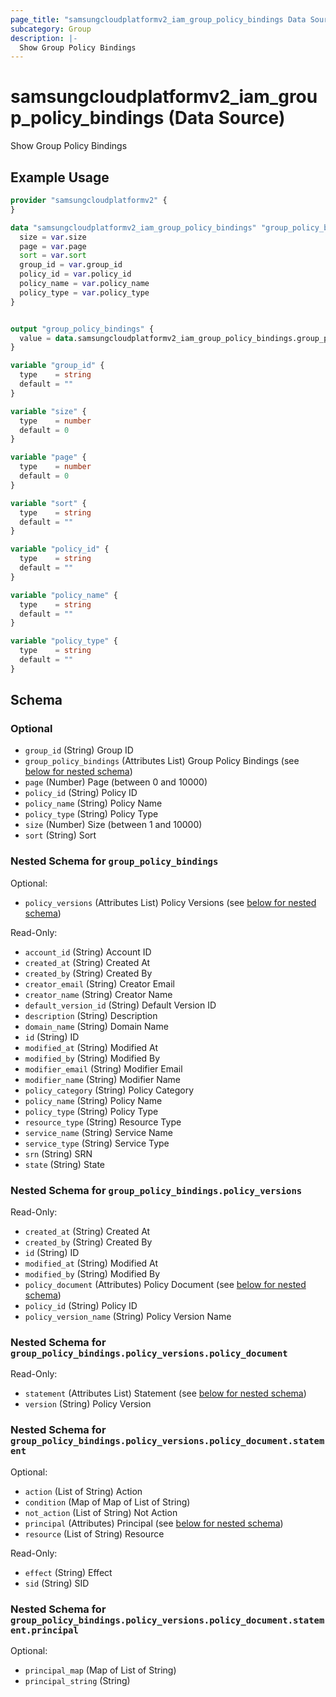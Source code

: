 ```yaml
---
page_title: "samsungcloudplatformv2_iam_group_policy_bindings Data Source - samsungcloudplatformv2"
subcategory: Group
description: |-
  Show Group Policy Bindings
---
```


# samsungcloudplatformv2_iam_group_policy_bindings (Data Source)

Show Group Policy Bindings

## Example Usage

```terraform
provider "samsungcloudplatformv2" {
}

data "samsungcloudplatformv2_iam_group_policy_bindings" "group_policy_bindings" {
  size = var.size
  page = var.page
  sort = var.sort
  group_id = var.group_id
  policy_id = var.policy_id
  policy_name = var.policy_name
  policy_type = var.policy_type
}


output "group_policy_bindings" {
  value = data.samsungcloudplatformv2_iam_group_policy_bindings.group_policy_bindings
}

variable "group_id" {
  type    = string
  default = ""
}

variable "size" {
  type    = number
  default = 0
}

variable "page" {
  type    = number
  default = 0
}

variable "sort" {
  type    = string
  default = ""
}

variable "policy_id" {
  type    = string
  default = ""
}

variable "policy_name" {
  type    = string
  default = ""
}

variable "policy_type" {
  type    = string
  default = ""
}
```

<!-- schema generated by tfplugindocs -->
## Schema

### Optional

- `group_id` (String) Group ID
- `group_policy_bindings` (Attributes List) Group Policy Bindings (see [below for nested schema](#nestedatt--group_policy_bindings))
- `page` (Number) Page (between 0 and 10000)
- `policy_id` (String) Policy ID
- `policy_name` (String) Policy Name
- `policy_type` (String) Policy Type
- `size` (Number) Size (between 1 and 10000)
- `sort` (String) Sort

<a id="nestedatt--group_policy_bindings"></a>
### Nested Schema for `group_policy_bindings`

Optional:

- `policy_versions` (Attributes List) Policy Versions (see [below for nested schema](#nestedatt--group_policy_bindings--policy_versions))

Read-Only:

- `account_id` (String) Account ID
- `created_at` (String) Created At
- `created_by` (String) Created By
- `creator_email` (String) Creator Email
- `creator_name` (String) Creator Name
- `default_version_id` (String) Default Version ID
- `description` (String) Description
- `domain_name` (String) Domain Name
- `id` (String) ID
- `modified_at` (String) Modified At
- `modified_by` (String) Modified By
- `modifier_email` (String) Modifier Email
- `modifier_name` (String) Modifier Name
- `policy_category` (String) Policy Category
- `policy_name` (String) Policy Name
- `policy_type` (String) Policy Type
- `resource_type` (String) Resource Type
- `service_name` (String) Service Name
- `service_type` (String) Service Type
- `srn` (String) SRN
- `state` (String) State

<a id="nestedatt--group_policy_bindings--policy_versions"></a>
### Nested Schema for `group_policy_bindings.policy_versions`

Read-Only:

- `created_at` (String) Created At
- `created_by` (String) Created By
- `id` (String) ID
- `modified_at` (String) Modified At
- `modified_by` (String) Modified By
- `policy_document` (Attributes) Policy Document (see [below for nested schema](#nestedatt--group_policy_bindings--policy_versions--policy_document))
- `policy_id` (String) Policy ID
- `policy_version_name` (String) Policy Version Name

<a id="nestedatt--group_policy_bindings--policy_versions--policy_document"></a>
### Nested Schema for `group_policy_bindings.policy_versions.policy_document`

Read-Only:

- `statement` (Attributes List) Statement (see [below for nested schema](#nestedatt--group_policy_bindings--policy_versions--policy_document--statement))
- `version` (String) Policy Version

<a id="nestedatt--group_policy_bindings--policy_versions--policy_document--statement"></a>
### Nested Schema for `group_policy_bindings.policy_versions.policy_document.statement`

Optional:

- `action` (List of String) Action
- `condition` (Map of Map of List of String)
- `not_action` (List of String) Not Action
- `principal` (Attributes) Principal (see [below for nested schema](#nestedatt--group_policy_bindings--policy_versions--policy_document--statement--principal))
- `resource` (List of String) Resource

Read-Only:

- `effect` (String) Effect
- `sid` (String) SID

<a id="nestedatt--group_policy_bindings--policy_versions--policy_document--statement--principal"></a>
### Nested Schema for `group_policy_bindings.policy_versions.policy_document.statement.principal`

Optional:

- `principal_map` (Map of List of String)
- `principal_string` (String)